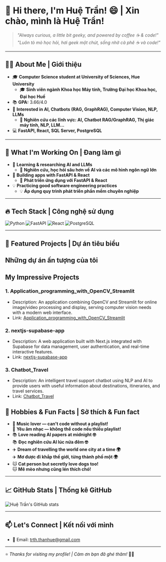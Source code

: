 # 🌟 Hi there, I'm Huệ Trần! 😄 | Xin chào, mình là Huệ Trần!

> *"Always curious, a little bit geeky, and powered by coffee ☕️ & code!"*  
> *"Luôn tò mò học hỏi, hơi geek một chút, sống nhờ cà phê ☕️ và code!"*

---

## 👩‍🎓 **About Me | Giới thiệu**

- 🎓 **Computer Science student at University of Sciences, Hue University**
  - 🎓 **Sinh viên ngành Khoa học Máy tính, Trường Đại học Khoa học, Đại học Huế**
- 📚 **GPA:** 3.66/4.0
- 🤖 **Interested in AI, Chatbots (RAG, GraphRAG), Computer Vision, NLP, LLMs**
  - 🤖 **Nghiên cứu các lĩnh vực: AI, Chatbot RAG/GraphRAG, Thị giác máy tính, NLP, LLM...**
- 💻 **FastAPI, React, SQL Server, PostgreSQL**

---

## 🚀 **What I'm Working On | Đang làm gì**

- 🤝 **Learning & researching AI and LLMs**
  - 🤝 **Nghiên cứu, học hỏi sâu hơn về AI và các mô hình ngôn ngữ lớn**
- 🧩 **Building apps with FastAPI & React**
  - 🧩 **Phát triển ứng dụng với FastAPI & React**
- 💡 **Practicing good software engineering practices**
  - 💡 **Áp dụng quy trình phát triển phần mềm chuyên nghiệp**

---

## 🔥 **Tech Stack | Công nghệ sử dụng**

![Python](https://img.shields.io/badge/Python-3776AB?style=for-the-badge&logo=python&logoColor=white)
![FastAPI](https://img.shields.io/badge/FastAPI-009688?style=for-the-badge&logo=fastapi&logoColor=white)
![React](https://img.shields.io/badge/React-20232A?style=for-the-badge&logo=react&logoColor=61DAFB)
![PostgreSQL](https://img.shields.io/badge/PostgreSQL-336791?style=for-the-badge&logo=postgresql&logoColor=white)

---

## 📌 **Featured Projects | Dự án tiêu biểu**

## Những dự án ấn tượng của tôi
## My Impressive Projects

### 1. Application_programming_with_OpenCV_Streamlit
- Description: An application combining OpenCV and Streamlit for online image/video processing and display, serving computer vision needs with a modern web interface.
- Link: [Application_programming_with_OpenCV_Streamlit](https://github.com/huetrant/Application_programming_with_OpenCV_Streamlit)

### 2. nextjs-supabase-app
- Description: A web application built with Next.js integrated with Supabase for data management, user authentication, and real-time interactive features.
- Link: [nextjs-supabase-app](https://github.com/huetrant/nextjs-supabase-app)

### 3. Chatbot_Travel
- Description: An intelligent travel support chatbot using NLP and AI to provide users with useful information about destinations, itineraries, and travel services.
- Link: [Chatbot_Travel](https://github.com/huetrant/Chatbot_Travel)

## 🎈 **Hobbies & Fun Facts | Sở thích & Fun fact**

- 🎵 **Music lover — can't code without a playlist!**  
  🎵 **Yêu âm nhạc — không thể code nếu thiếu playlist!**
- 📚 **Love reading AI papers at midnight 🤓**  
  📚 **Đọc nghiên cứu AI lúc nửa đêm 🤓**
- ✈️ **Dream of travelling the world one city at a time 🌍**  
  ✈️ **Mơ được đi khắp thế giới, từng thành phố một 🌍**
- 🐱 **Cat person but secretly love dogs too!**  
  🐱 **Mê mèo nhưng cũng lén thích chó!**

---

## 📈 **GitHub Stats | Thống kê GitHub**

![Huệ Trần's GitHub stats](https://github-readme-stats.vercel.app/api?username=huetrant&show_icons=true&theme=tokyonight)

---

## 📫 **Let's Connect | Kết nối với mình**

- 📧 Email: [trth.thanhue@gmail.com](mailto:trth.thanhue@gmail.com)

---

⭐️ *Thanks for visiting my profile! | Cảm ơn bạn đã ghé thăm!* 🚀✨

